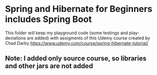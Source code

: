 # Spring and Hibernate for Beginners includes Spring Boot
This folder will keep my playground code (some testings and play-deviations are added) with assigments of this Udemy course created by Chad Darby
https://www.udemy.com/course/spring-hibernate-tutorial/
## Note: I added only source course, so libraries and other jars are not added